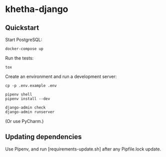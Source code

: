 khetha-django
=============

Quickstart
----------

Start PostgreSQL:

```
docker-compose up
```

Run the tests:

```
tox
```

Create an environment and run a development server:

```
cp -p .env.example .env

pipenv shell
pipenv install --dev

django-admin check
django-admin runserver
```

(Or use PyCharm.)


Updating dependencies
---------------------

Use Pipenv, and run [requirements-update.sh] after any Pipfile.lock update.
